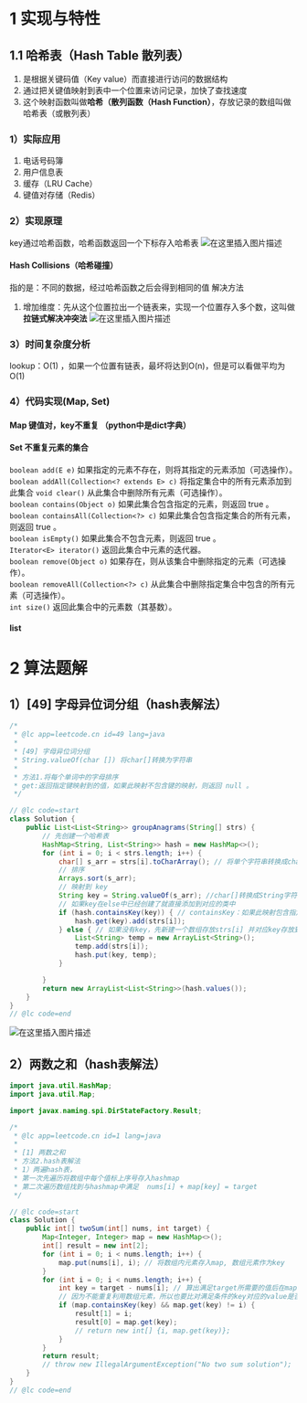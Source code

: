 ﻿# 1 实现与特性
## 1.1 哈希表（Hash Table 散列表）

 1. 是根据关键码值（Key value）而直接进行访问的数据结构
 2. 通过把关键值映射到表中一个位置来访问记录，加快了查找速度
 3. 这个映射函数叫做**哈希（散列函数（Hash Function）**，存放记录的数组叫做哈希表（或散列表）

### 1）实际应用
1. 电话号码簿
2. 用户信息表
3. 缓存（LRU Cache）
4. 键值对存储（Redis）

### 2）实现原理
key通过哈希函数，哈希函数返回一个下标存入哈希表
![在这里插入图片描述](https://img-blog.csdnimg.cn/2019121616043269.png?x-oss-process=image/watermark,type_ZmFuZ3poZW5naGVpdGk,shadow_10,text_aHR0cHM6Ly9ibG9nLmNzZG4ubmV0L3dlaXhpbl80NDE0NTI1OA==,size_16,color_FFFFFF,t_70)
#### Hash 	Collisions（哈希碰撞）
指的是：不同的数据，经过哈希函数之后会得到相同的值
解决方法
1. 增加维度：先从这个位置拉出一个链表来，实现一个位置存入多个数，这叫做**拉链式解决冲突法**
![在这里插入图片描述](https://img-blog.csdnimg.cn/2019121616070849.png?x-oss-process=image/watermark,type_ZmFuZ3poZW5naGVpdGk,shadow_10,text_aHR0cHM6Ly9ibG9nLmNzZG4ubmV0L3dlaXhpbl80NDE0NTI1OA==,size_16,color_FFFFFF,t_70)
### 3）时间复杂度分析
lookup：O(1) ，如果一个位置有链表，最坏将达到O(n)，但是可以看做平均为O(1)
### 4）代码实现(Map, Set)
#### Map 键值对，key不重复 （python中是dict字典）

#### Set 不重复元素的集合
`boolean add​(E e)` 如果指定的元素不存在，则将其指定的元素添加（可选操作）。  
`boolean addAll​(Collection<? extends E> c)` 将指定集合中的所有元素添加到此集合
`void clear​()` 从此集合中删除所有元素（可选操作）。  
`boolean contains​(Object o)` 如果此集合包含指定的元素，则返回 true 。  
`boolean containsAll​(Collection<?> c)` 如果此集合包含指定集合的所有元素，则返回 true 。  
`boolean isEmpty​()` 如果此集合不包含元素，则返回 true 。  
`Iterator<E> iterator​()` 返回此集合中元素的迭代器。  
`boolean remove​(Object o)` 如果存在，则从该集合中删除指定的元素（可选操作）。  
`boolean removeAll​(Collection<?> c)` 从此集合中删除指定集合中包含的所有元素（可选操作）。  
`int size​()` 返回此集合中的元素数（其基数）。  
#### list
# 2 算法题解
## 1）[49] 字母异位词分组（hash表解法）

```java
/*
 * @lc app=leetcode.cn id=49 lang=java
 *
 * [49] 字母异位词分组
 * String.valueOf(char []) 将char[]转换为字符串
 * 
 * 方法1.将每个单词中的字母排序
 * get:返回指定键映射到的值，如果此映射不包含键的映射，则返回 null 。
 */

// @lc code=start
class Solution {
    public List<List<String>> groupAnagrams(String[] strs) {
        // 先创建一个哈希表
        HashMap<String, List<String>> hash = new HashMap<>();
        for (int i = 0; i < strs.length; i++) {
            char[] s_arr = strs[i].toCharArray(); // 将单个字符串转换成char数组
            // 排序
            Arrays.sort(s_arr);
            // 映射到 key
            String key = String.valueOf(s_arr); //char[]转换成String字符串存入key
            // 如果key在else中已经创建了就直接添加到对应的类中
            if (hash.containsKey(key)) { // containsKey：如果此映射包含指定键的映射，则返回true 
                hash.get(key).add(strs[i]);
            } else { // 如果没有key，先新建一个数组存放strs[i] 并对应key存放到hash表中
                List<String> temp = new ArrayList<String>();
                temp.add(strs[i]);
                hash.put(key, temp);
            }

        }
        return new ArrayList<List<String>>(hash.values());
    }
}
// @lc code=end

```

![在这里插入图片描述](https://img-blog.csdnimg.cn/20191217213616272.png)

## 2）两数之和（hash表解法）

```java
import java.util.HashMap;
import java.util.Map;

import javax.naming.spi.DirStateFactory.Result;

/*
 * @lc app=leetcode.cn id=1 lang=java
 *
 * [1] 两数之和
 * 方法2.hash表解法
 * 1）两遍hash表，
 * 第一次先遍历将数组中每个值标上序号存入hashmap
 * 第二次遍历数组找到与hashmap中满足  nums[i] + map[key] = target
 */

// @lc code=start
class Solution {
    public int[] twoSum(int[] nums, int target) {
        Map<Integer, Integer> map = new HashMap<>();
        int[] result = new int[2];
        for (int i = 0; i < nums.length; i++) {
            map.put(nums[i], i); // 将数组内元素存入map, 数组元素作为key
        }
        for (int i = 0; i < nums.length; i++) {
            int key = target - nums[i]; // 算出满足target所需要的值后在map中比对
            // 因为不能重复利用数组元素，所以也要比对满足条件的key对应的value是否与数组下标相等
            if (map.containsKey(key) && map.get(key) != i) {
                result[1] = i;
                result[0] = map.get(key);
                // return new int[] {i, map.get(key)};
            }
        }
        return result;
        // throw new IllegalArgumentException("No two sum solution");
    }
}
// @lc code=end

```


